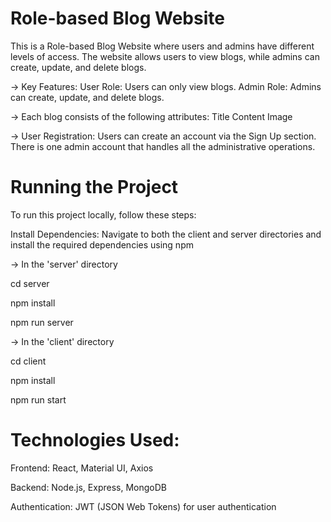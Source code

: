 # Role-based Blog Website
This is a Role-based Blog Website where users and admins have different levels of access. The website allows users to view blogs, while admins can create, update, and delete blogs.

-> Key Features:
User Role: Users can only view blogs.
Admin Role: Admins can create, update, and delete blogs.

-> Each blog consists of the following attributes:
Title
Content
Image

-> User Registration:
Users can create an account via the Sign Up section.
There is one admin account that handles all the administrative operations.



# Running the Project
To run this project locally, follow these steps:

Install Dependencies:
Navigate to both the client and server directories and install the required dependencies using npm

-> In the 'server' directory

cd server

npm install

npm run server

-> In the 'client' directory

cd client

npm install

npm run start


# Technologies Used:
Frontend: React, Material UI, Axios

Backend: Node.js, Express, MongoDB

Authentication: JWT (JSON Web Tokens) for user authentication

